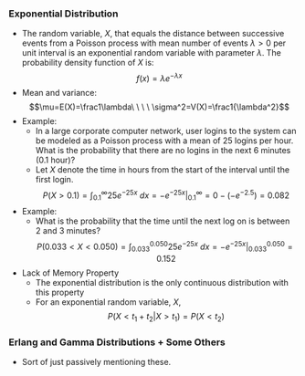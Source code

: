 ### Exponential Distribution
- The random variable, $X$, that equals the distance between successive events from a Poisson process with mean number of events $\lambda>0$ per unit interval is an exponential random variable with parameter $\lambda$. The probability density function of $X$ is: $$f(x)=\lambda e^{-\lambda x}$$
- Mean and variance: $$\mu=E(X)=\frac1\lambda\ \ \ \ \sigma^2=V(X)=\frac1{\lambda^2}$$
- Example:
	- In a large corporate computer network, user logins to the system can be modeled as a Poisson process with a mean of 25 logins per hour. What is the probability that there are no logins in the next 6 minutes (0.1 hour)?
	- Let $X$ denote the time in hours from the start of the interval until the first login. $$P(X>0.1)=\int_{0.1}^\infty25e^{-25x}\ dx=-e^{-25x}\bigg|_{0.1}^\infty=0-\left(-e^{-2.5}\right)=0.082$$
- Example:
	- What is the probability that the time until the next log on is between 2 and 3 minutes? $$P(0.033<X<0.050)=\int_{0.033}^{0.050}25e^{-25x}\ dx = -e^{-25x}\bigg|_{0.033}^{0.050}=0.152$$
- Lack of Memory Property
	- The exponential distribution is the only continuous distribution with this property
	- For an exponential random variable, $X$, $$P(X<t_1+t_2|X>t_1)=P(X<t_2)$$

### Erlang and Gamma Distributions + Some Others
- Sort of just passively mentioning these.